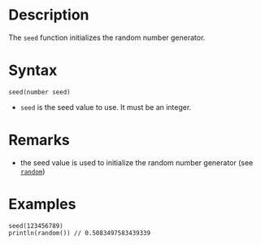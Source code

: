 # Description

The `seed` function initializes the random number generator.

# Syntax

```step
seed(number seed)
```

- `seed` is the seed value to use. It must be an integer.

# Remarks

- the seed value is used to initialize the random number generator (see [`random`](./Random.md))

# Examples

```step
seed(123456789)
println(random()) // 0.5083497583439339
```
